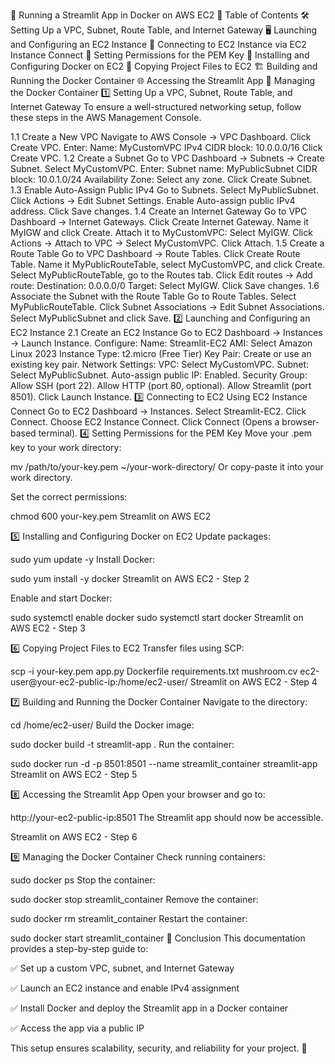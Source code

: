 🚀 Running a Streamlit App in Docker on AWS EC2
📜 Table of Contents
🛠 Setting Up a VPC, Subnet, Route Table, and Internet Gateway
🖥️ Launching and Configuring an EC2 Instance
🔗 Connecting to EC2 Instance via EC2 Instance Connect
🔑 Setting Permissions for the PEM Key
🐳 Installing and Configuring Docker on EC2
📂 Copying Project Files to EC2
🏗️ Building and Running the Docker Container
🌐 Accessing the Streamlit App
🔄 Managing the Docker Container
1️⃣ Setting Up a VPC, Subnet, Route Table, and Internet Gateway
To ensure a well-structured networking setup, follow these steps in the AWS Management Console.

1.1 Create a New VPC
Navigate to AWS Console → VPC Dashboard.
Click Create VPC.
Enter:
Name: MyCustomVPC
IPv4 CIDR block: 10.0.0.0/16
Click Create VPC.
1.2 Create a Subnet
Go to VPC Dashboard → Subnets → Create Subnet.
Select MyCustomVPC.
Enter:
Subnet name: MyPublicSubnet
CIDR block: 10.0.1.0/24
Availability Zone: Select any zone.
Click Create Subnet.
1.3 Enable Auto-Assign Public IPv4
Go to Subnets.
Select MyPublicSubnet.
Click Actions → Edit Subnet Settings.
Enable Auto-assign public IPv4 address.
Click Save changes.
1.4 Create an Internet Gateway
Go to VPC Dashboard → Internet Gateways.
Click Create Internet Gateway.
Name it MyIGW and click Create.
Attach it to MyCustomVPC:
Select MyIGW.
Click Actions → Attach to VPC → Select MyCustomVPC.
Click Attach.
1.5 Create a Route Table
Go to VPC Dashboard → Route Tables.
Click Create Route Table.
Name it MyPublicRouteTable, select MyCustomVPC, and click Create.
Select MyPublicRouteTable, go to the Routes tab.
Click Edit routes → Add route:
Destination: 0.0.0.0/0
Target: Select MyIGW.
Click Save changes.
1.6 Associate the Subnet with the Route Table
Go to Route Tables.
Select MyPublicRouteTable.
Click Subnet Associations → Edit Subnet Associations.
Select MyPublicSubnet and click Save.
2️⃣ Launching and Configuring an EC2 Instance
2.1 Create an EC2 Instance
Go to EC2 Dashboard → Instances → Launch Instance.
Configure:
Name: Streamlit-EC2
AMI: Select Amazon Linux 2023
Instance Type: t2.micro (Free Tier)
Key Pair: Create or use an existing key pair.
Network Settings:
VPC: Select MyCustomVPC.
Subnet: Select MyPublicSubnet.
Auto-assign public IP: Enabled.
Security Group:
Allow SSH (port 22).
Allow HTTP (port 80, optional).
Allow Streamlit (port 8501).
Click Launch Instance.
3️⃣ Connecting to EC2 Using EC2 Instance Connect
Go to EC2 Dashboard → Instances.
Select Streamlit-EC2.
Click Connect.
Choose EC2 Instance Connect.
Click Connect (Opens a browser-based terminal).
4️⃣ Setting Permissions for the PEM Key
Move your .pem key to your work directory:

mv /path/to/your-key.pem ~/your-work-directory/
Or copy-paste it into your work directory.

Set the correct permissions:

chmod 600 your-key.pem
Streamlit on AWS EC2

5️⃣ Installing and Configuring Docker on EC2
Update packages:

sudo yum update -y
Install Docker:

sudo yum install -y docker
Streamlit on AWS EC2 - Step 2

Enable and start Docker:

sudo systemctl enable docker
sudo systemctl start docker
Streamlit on AWS EC2 - Step 3

6️⃣ Copying Project Files to EC2
Transfer files using SCP:

scp -i your-key.pem app.py Dockerfile requirements.txt mushroom.cv ec2-user@your-ec2-public-ip:/home/ec2-user/
Streamlit on AWS EC2 - Step 4

7️⃣ Building and Running the Docker Container
Navigate to the directory:

cd /home/ec2-user/
Build the Docker image:

sudo docker build -t streamlit-app .
Run the container:

sudo docker run -d -p 8501:8501 --name streamlit_container streamlit-app
Streamlit on AWS EC2 - Step 5

8️⃣ Accessing the Streamlit App
Open your browser and go to:

http://your-ec2-public-ip:8501
The Streamlit app should now be accessible.

Streamlit on AWS EC2 - Step 6

9️⃣ Managing the Docker Container
Check running containers:

sudo docker ps
Stop the container:

sudo docker stop streamlit_container
Remove the container:

sudo docker rm streamlit_container
Restart the container:

sudo docker start streamlit_container
🎯 Conclusion
This documentation provides a step-by-step guide to:

✅ Set up a custom VPC, subnet, and Internet Gateway

✅ Launch an EC2 instance and enable IPv4 assignment

✅ Install Docker and deploy the Streamlit app in a Docker container

✅ Access the app via a public IP

This setup ensures scalability, security, and reliability for your project. 🚀
